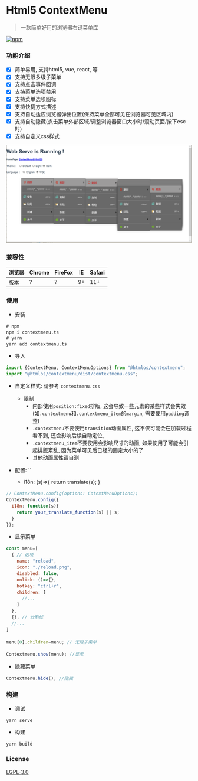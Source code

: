 # Html5 ContextMenu

> 一款简单好用的浏览器右键菜单库

[![npm](https://badgen.net/npm/v/@htmlos/contextmenu)](https://npm.im/@htmlos/contextmenu)

### 功能介绍

- [X] 简单易用, 支持html5, vue, react, 等
- [X] 支持无限多级子菜单
- [X] 支持点击事件回调
- [X] 支持菜单选项禁用
- [X] 支持菜单选项图标
- [X] 支持快捷方式描述
- [X] 支持自动适应浏览器弹出位置(保持菜单全部可见在浏览器可见区域内)
- [X] 支持自动隐藏(点击菜单外部区域/调整浏览器窗口大小时/滚动页面/按下esc时)
- [X] 支持自定义css样式

![](./capture/capture1.png)
### 兼容性


| 浏览器| Chrome | FireFox | IE | Safari |
|  ---- | ------ | ------- | --- | ----- |
|  版本  |    ?   |    ?    |  9+ |  11+  |


### 使用

- 安装

```shell
# npm
npm i contextmenu.ts
# yarn
yarn add contextmenu.ts
```

- 导入
```js
import {ContextMenu, ContextMenuOptions} from "@htmlos/contextmenu";
import "@htmlos/contextmenu/dist/contextmenu.css";
```

- 自定义样式: 请参考 `contextmenu.css`
  - 限制
    - 内部使用`position:fixed`排版, 这会导致一些元素的某些样式会失效(如`.contextmenu`和`.contextmenu_item`的`margin`, 需要使用`padding`调整)
    - `.contextmenu`不要使用`transition`动画属性, 这不仅可能会在加载过程看不到, 还会影响后续自动定位, 
    - `.contextmenu_item`不要使用会影响尺寸的动画, 如果使用了可能会引起排版紊乱, 因为菜单可见后已经的固定大小的了
    - 其他动画属性请自测

- 配置: ``
  - i18n: (s)=>{ return translate(s); }
```js
// ContextMenu.config(options: CotextMenuOptions);
ContextMenu.config({
  i18n: function(s){
    return your_translate_function(s) || s;
  }
});
```

- 显示菜单
  
```js
const menu=[
  { // 选项
    name: "reload",
    icon: "./reload.png",
    disabled: false,
    onlick: ()=>{},
    hotkey: "ctrl+r",
    children: [
      //...
    ]
  },
  {}, // 分割线
  //...
]

menu[0].children=menu; // 无限子菜单

Contextmenu.show(menu); //显示
```

- 隐藏菜单
  
```js
Contextmenu.hide(); //隐藏
```

### 构建
- 调试

```shell
yarn serve
```

- 构建

```shell
yarn build
```

### License

[LGPL-3.0](./license.txt)
